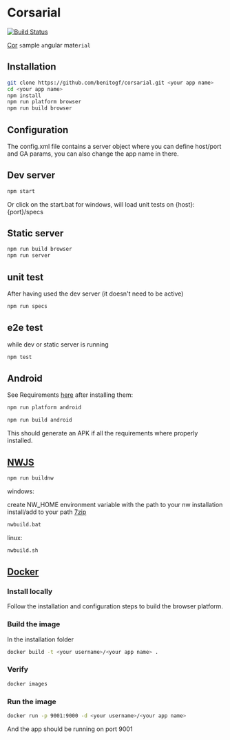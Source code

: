 # Corsarial

[![Build Status](https://img.shields.io/travis/benitogf/corsarial/master.svg?style=flat-square)](https://travis-ci.org/benitogf/corsarial)

[Cor](http://cordova.apache.org/) `s`ample `a`ngular mate`rial`

## Installation

```bash
git clone https://github.com/benitogf/corsarial.git <your app name>
cd <your app name>
npm install
npm run platform browser
npm run build browser
```

## Configuration

The config.xml file contains a server object where you can define host/port and GA params, you can also change the app name in there.

## Dev server

```bash
npm start
```
Or click on the start.bat for windows, will load unit tests on {host}:{port}/specs

## Static server

```bash
npm run build browser
npm run server
```

## unit test

After having used the dev server (it doesn't need to be active)

```bash
npm run specs
```

## e2e test

while dev or static server is running

```bash
npm test
```

## Android

See Requirements [here](http://cordova.apache.org/docs/en/latest/guide/platforms/android/index.html#installing-the-requirements) after installing them:

```bash
npm run platform android
```

```bash
npm run build android
```

This should generate an APK if all the requirements where properly installed.

## [NWJS](http://nwjs.io/)

```bash
npm run buildnw
```

windows:

create NW_HOME environment variable with the path to your nw installation
install/add to your path [7zip](http://www.7-zip.org/)

```bash
nwbuild.bat
```

linux:

```bash
nwbuild.sh
```

## [Docker](https://docs.docker.com/)

### Install locally

Follow the installation and configuration steps to build the browser platform.

### Build the image

In the installation folder

```bash
docker build -t <your username>/<your app name> .
```

### Verify

```bash
docker images
```

### Run the image

```bash
docker run -p 9001:9000 -d <your username>/<your app name>
```

And the app should be running on port 9001

